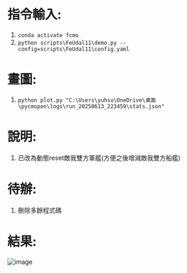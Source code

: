 # 指令輸入:
1. `conda activate fcmo`
2. `python scripts\FeUdal11\demo.py --config=scripts\FeUdal11\config.yaml`

# 畫圖:
1. `python plot.py "C:\Users\yuhsu\OneDrive\桌面\pycmopen\logs\run_20250613_223459\stats.json"`

# 說明:
1. 已改為動態reset敵我雙方軍艦(方便之後增減敵我雙方船艦)

# 待辦:
1. 刪除多餘程式碼







# 結果:
![image]()
